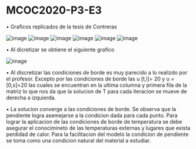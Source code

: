 # MCOC2020-P3-E3

• Graficos replicados de la tesis de Contreras

 ![image](https://user-images.githubusercontent.com/69158084/97651939-1a81b480-1a3c-11eb-854b-587b40d1734c.png)
![image](https://user-images.githubusercontent.com/69158084/97651991-2bcac100-1a3c-11eb-867c-090b69c0d24d.png)
![image](https://user-images.githubusercontent.com/69158084/97652017-3d13cd80-1a3c-11eb-9f6d-b462431edaea.png)
![image](https://user-images.githubusercontent.com/69158084/97652057-4dc44380-1a3c-11eb-8f51-32b7f91f58e0.png)
![image](https://user-images.githubusercontent.com/69158084/97652084-5d438c80-1a3c-11eb-9c41-422e4023bdae.png)
![image](https://user-images.githubusercontent.com/69158084/97652112-6b91a880-1a3c-11eb-8dfd-b31d65f61091.png)

• Al dicretizar se obtiene el siguiente grafico

  ![image](https://user-images.githubusercontent.com/69158084/97652420-0f7b5400-1a3d-11eb-9419-2510eb532594.png)

 • Al discretizar las condiciones de borde es muy parecido a lo realizdo por el profesor. Excepto por las condiciones de borde las  u [t,l]= 20 y u =[0,x]=20 las cuales se encuentran  en la ultima columna y primera fila de la matriz lo que nos da que la solucion de T para cada iteracion se mueve de derecha a izquierda.
 
 • La solucion converge a las condiciones de borde. Se observa que la pendiente logra asemejarse a la condicion dada para cada punto. Para lograr la aplicacion de las condiciones de borde de temperatura se debe asegurar el conocimineto de las temperaturas externas y lugares que exista perdidad de calor. Para la facilitacion del modelo la condicion de pendiente se toma como una condicion natural del material a estudiar. 
